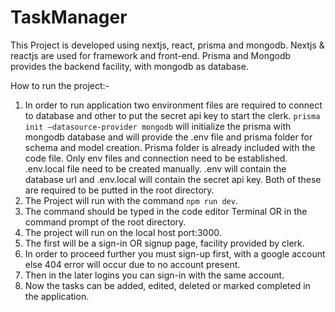 # TaskManager
This Project is developed using nextjs, react, prisma and mongodb.
Nextjs & reactjs are used for framework and front-end.
Prisma and Mongodb provides the backend facility, with mongodb as database.

How to run the project:-
1.	In order to run application two environment files are required to connect to database and 
other to put the secret api key to start the clerk.
    `prisma init –datasource-provider mongodb`  will initialize the prisma with mongodb database and will provide the .env file and prisma folder for schema and model creation.
    Prisma folder is already included with the code file.
    Only env files and connection need to be established.
    .env.local file need to be created manually.
    .env will contain the database url and .env.local will contain the secret api key.
    Both of these are required to be putted in the root directory.
2.	The Project will run with the command `npm run dev`.
3.	The command should be typed in the code editor Terminal OR in the command prompt of 
the root directory.
4.	The project will run on the local host port:3000.
5.	The first will be a sign-in OR signup page, facility provided by clerk.
6.	In order to proceed further you must sign-up first, with a google account else 404 error 
will occur due to no account present.
7.	Then in the later logins you can sign-in with the same account.
8.	Now the tasks can be added, edited, deleted or marked completed in the application.

